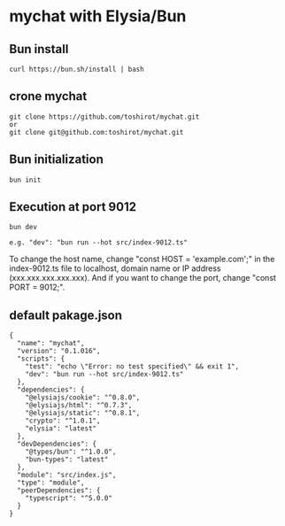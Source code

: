 # mychat with Elysia/Bun

## Bun install
```
curl https://bun.sh/install | bash
```
## crone mychat
```
git clone https://github.com/toshirot/mychat.git
or 
git clone git@github.com:toshirot/mychat.git
```
## Bun initialization
```
bun init
```
## Execution at port 9012
```
bun dev

e.g. "dev": "bun run --hot src/index-9012.ts"
```
To change the host name, change "const HOST = 'example.com';" in the index-9012.ts file to localhost, domain name or IP address (xxx.xxx.xxx.xxx.xxx).
And if you want to change the port, change "const PORT = 9012;".


## default pakage.json
```
{
  "name": "mychat",
  "version": "0.1.016",
  "scripts": {
    "test": "echo \"Error: no test specified\" && exit 1",
    "dev": "bun run --hot src/index-9012.ts"
  },
  "dependencies": {
    "@elysiajs/cookie": "^0.8.0",
    "@elysiajs/html": "^0.7.3",
    "@elysiajs/static": "^0.8.1",
    "crypto": "^1.0.1",
    "elysia": "latest"
  },
  "devDependencies": {
    "@types/bun": "^1.0.0",
    "bun-types": "latest"
  },
  "module": "src/index.js",
  "type": "module",
  "peerDependencies": {
    "typescript": "^5.0.0"
  }
}
```